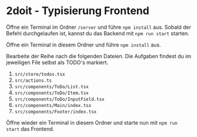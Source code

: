 # 2doit - Typisierung Frontend

Öffne ein Terminal im Ordner `/server` und führe `npm install` aus. Sobald der Befehl durchgelaufen ist, kannst du das Backend mit `npm run start` starten.

Öffne ein Terminal in diesem Ordner und führe `npm install` aus.

Bearbeite der Reihe nach die folgenden Dateien. Die Aufgaben findest du im jeweiligen File selbst als TODO's markiert.

1. `src/store/todos.tsx`
2. `src/actions.ts`
3. `src/components/ToDo/List.tsx`
4. `src/components/ToDo/Item.tsx`
5. `src/components/ToDo/InputField.tsx`
6. `src/components/Main/index.tsx`
7. `src/components/Footer/index.tsx`

Öffne wieder ein Terminal in diesem Ordner und starte nun mit `npm run start` das Frontend.
